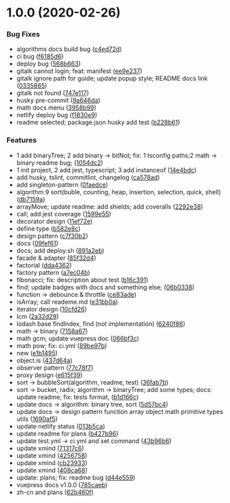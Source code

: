# 1.0.0 (2020-02-26)


### Bug Fixes

* algorithms docs build bug ([c4ed72d](https://github.com/Rain120/awesome-javascript-code-implementation/commit/c4ed72d2da7b0f940a4f7530bdfaaa47631741ff))
* ci bug ([f6185d6](https://github.com/Rain120/awesome-javascript-code-implementation/commit/f6185d6f29e1587bba76f0772433441602bc8db7))
* deploy bug ([568b663](https://github.com/Rain120/awesome-javascript-code-implementation/commit/568b663a5fd6d1b4ab40043e0a693564d7dc3a84))
* gitalk cannot login; feat: manifest ([ee9e237](https://github.com/Rain120/awesome-javascript-code-implementation/commit/ee9e237314451244a13c6c4c13f8a119572b6ecb))
* gitalk ignore path for guide; update popup style; README docs link ([0335865](https://github.com/Rain120/awesome-javascript-code-implementation/commit/0335865ca2d0ef8407c9fcf5c0342c42e100b79f))
* gitalk not found ([747e117](https://github.com/Rain120/awesome-javascript-code-implementation/commit/747e117b24042b20aa2c249e0415cd1eca6da80e))
* husky pre-commit ([9a646da](https://github.com/Rain120/awesome-javascript-code-implementation/commit/9a646da2a4fe3668c35429e755ef513b0dcffc90))
* math docs menu ([3958b99](https://github.com/Rain120/awesome-javascript-code-implementation/commit/3958b99b27170aa419b4b8983d7cf62cbae6b724))
* netlify deploy bug ([f1830e9](https://github.com/Rain120/awesome-javascript-code-implementation/commit/f1830e9a07d27b4d6b9c3c67e13272e9064bb322))
* readme selected; package.json husky add test ([b228b61](https://github.com/Rain120/awesome-javascript-code-implementation/commit/b228b6194832f909c0b3c7a0c38843bab3b7c63d))


### Features

* 1 add binaryTree; 2 add binary -> bitNot; fix: 1 tsconfig paths;2 math -> binary readme bug; ([1054dc2](https://github.com/Rain120/awesome-javascript-code-implementation/commit/1054dc2d07e1eb2b97cb8773eb5803ad8ee611c1))
* 1 init project, 2 add jest, typescript; 3 add instanceof ([14e4bdc](https://github.com/Rain120/awesome-javascript-code-implementation/commit/14e4bdc20cf14c9005ace1464d745191c25260ec))
* add husky, tslint, commitlint, changelog ([ca578ad](https://github.com/Rain120/awesome-javascript-code-implementation/commit/ca578adfa96e0ee7909e670777defb88aabe01f1))
* add singleton-pattern ([0faedce](https://github.com/Rain120/awesome-javascript-code-implementation/commit/0faedce16ff1cbf30ebb68c5f4233cbcb0276d4d))
* algorithm 9 sort(buble, counting, heap, insertion, selection, quick, shell) ([db7159a](https://github.com/Rain120/awesome-javascript-code-implementation/commit/db7159a7a1253b8df6280f0778ac9aa33ceda9a3))
* arrayMove; update readme: add shields; add coveralls ([2292e38](https://github.com/Rain120/awesome-javascript-code-implementation/commit/2292e386d5d3198f52927d87faba7d9d3079cb3c))
* call; add jest coverage ([1599e55](https://github.com/Rain120/awesome-javascript-code-implementation/commit/1599e55d5435b8aa48a7c978c0eecc1678e66c96))
* decorator design ([11ef72e](https://github.com/Rain120/awesome-javascript-code-implementation/commit/11ef72e3e4c00c8cf07712182382cfa7cff44938))
* define type ([b582e8c](https://github.com/Rain120/awesome-javascript-code-implementation/commit/b582e8c9fc1621e3439e520979b8a85b00fb35e4))
* design pattern ([c7f30b2](https://github.com/Rain120/awesome-javascript-code-implementation/commit/c7f30b202bcfac8109a8f1dfb711b86dbf964499))
* docs ([09fef61](https://github.com/Rain120/awesome-javascript-code-implementation/commit/09fef619e16c89071c5864700030fa2a7757a8be))
* docs; add deploy.sh ([891a2eb](https://github.com/Rain120/awesome-javascript-code-implementation/commit/891a2eb6a24914b68aa7da20b7e3acadaed53795))
* facade & adapter ([85f32d4](https://github.com/Rain120/awesome-javascript-code-implementation/commit/85f32d4a31619e2ff6b03c440d5fbeab31d55371))
* factorial ([dda4362](https://github.com/Rain120/awesome-javascript-code-implementation/commit/dda43621d21f6e4e09f922002bea394b4ca4353a))
* factory pattern ([a7ec04b](https://github.com/Rain120/awesome-javascript-code-implementation/commit/a7ec04bd9bceba59feb2df891fbe2dfa70e1748f))
* fibonacci; fix: description about test ([b16c391](https://github.com/Rain120/awesome-javascript-code-implementation/commit/b16c3915992d12eff6dc753b980921d9e8d86738))
* find; update badges with docs and something else; ([06b0338](https://github.com/Rain120/awesome-javascript-code-implementation/commit/06b0338b154094c1c5b63328b069cf036042a68c))
* function -> debounce & throttle ([ce83ade](https://github.com/Rain120/awesome-javascript-code-implementation/commit/ce83adeb7f58f18b86152d584e03b288ff940af9))
* isArray; call reademe.md ([e31bb0a](https://github.com/Rain120/awesome-javascript-code-implementation/commit/e31bb0a7e49916de9eda570eecc8a349b7417df1))
* iterator design ([10cfd26](https://github.com/Rain120/awesome-javascript-code-implementation/commit/10cfd26fffb5feff97382c7c2290fa090ddb2bc3))
* lcm ([2a32d29](https://github.com/Rain120/awesome-javascript-code-implementation/commit/2a32d29774d3307cd2319beb094a36c1bf92be7e))
* lodash base findIndex, find (not implementation) ([6240f86](https://github.com/Rain120/awesome-javascript-code-implementation/commit/6240f8695d08d1d061192fd0b8ca946d1a7d31ae))
* math -> binary ([7158a67](https://github.com/Rain120/awesome-javascript-code-implementation/commit/7158a672269f54928a8ee549a279790adaf650cc))
* math gcm; update vuepress doc ([066bf3c](https://github.com/Rain120/awesome-javascript-code-implementation/commit/066bf3cafa0766879354ebefa0005d1c629eaa5f))
* math pow; fix: ci.yml ([89be97b](https://github.com/Rain120/awesome-javascript-code-implementation/commit/89be97bdd3d4be266212d72dca45732e70e7a41a))
* new ([e1b1495](https://github.com/Rain120/awesome-javascript-code-implementation/commit/e1b1495c204bb8936a45356eaa8b7266020ba055))
* object.is ([437d64a](https://github.com/Rain120/awesome-javascript-code-implementation/commit/437d64a8f5fb0ad357cadc41b11d68286aa81b3e))
* observer pattern ([77c78f7](https://github.com/Rain120/awesome-javascript-code-implementation/commit/77c78f7359161c0e64b3143e3a66fea3f5d4eb46))
* proxy design ([e615f39](https://github.com/Rain120/awesome-javascript-code-implementation/commit/e615f39497043f4c2357c7366cb13226b57208e6))
* sort -> bubbleSort(algorithm, readme, test) ([36fab7b](https://github.com/Rain120/awesome-javascript-code-implementation/commit/36fab7b029d425ac129b6c4f202b18a9a3852fef))
* sort -> bucket, radix; algorithm -> binaryTree; add some types; docs: update readme; fix: tests format, ([b1d166c](https://github.com/Rain120/awesome-javascript-code-implementation/commit/b1d166c7e56e37f35ab0bc7628186eeae15a4b60))
* update docs -> algorithm: binary tree, sort ([5d57bc4](https://github.com/Rain120/awesome-javascript-code-implementation/commit/5d57bc4489551bffeca34102f2fce61b59996873))
* update docs -> design pattern function array object math primitive types utils ([1690af5](https://github.com/Rain120/awesome-javascript-code-implementation/commit/1690af5ed96c46341465f72866732837e5c72200))
* update netlify status ([013b5ca](https://github.com/Rain120/awesome-javascript-code-implementation/commit/013b5ca5847873adabbff93a89daa41500ccf153))
* update readme for plans ([b427b96](https://github.com/Rain120/awesome-javascript-code-implementation/commit/b427b9667cc97c77df75ef0af56eb84b6b4c3ba6))
* update test.yml -> ci.yml and set command ([43b96b6](https://github.com/Rain120/awesome-javascript-code-implementation/commit/43b96b63fc2788a5ea37fa7567c6a6dced4b875f))
* update xmind ([71317c6](https://github.com/Rain120/awesome-javascript-code-implementation/commit/71317c67376bc8196f80e25391adfdc9b2496380))
* update xmind ([4256758](https://github.com/Rain120/awesome-javascript-code-implementation/commit/4256758c5fe0a036ce3ececc43f848e48964d7a0))
* update xmind ([cb23933](https://github.com/Rain120/awesome-javascript-code-implementation/commit/cb23933f46152c59a7b08f84d7355b35bba25002))
* update xmind ([408ca68](https://github.com/Rain120/awesome-javascript-code-implementation/commit/408ca685142dc425e90be64a284016d57d580893))
* update: plans; fix: readme bug ([d44e559](https://github.com/Rain120/awesome-javascript-code-implementation/commit/d44e559def7834fcccbb19797a1d29bf5cc4e5b7))
* vuepress docs v1.0.0 ([785caeb](https://github.com/Rain120/awesome-javascript-code-implementation/commit/785caeb41beeff7a0f53646fc952d1c89ebb61d5))
* zh-cn and plans ([62b460f](https://github.com/Rain120/awesome-javascript-code-implementation/commit/62b460f200a2f76ee36cd3cae94d1660ed4ff3c2))



